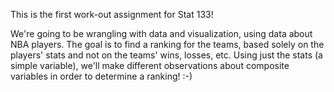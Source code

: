 This is the first work-out assignment for Stat 133!

We're going to be wrangling with data and visualization, using data about NBA players. The goal is to find a ranking for the teams, based solely on the players' stats and not on the teams' wins, losses, etc. Using just the stats (a simple variable), we'll make different observations about composite variables in order to determine a ranking! :-)
